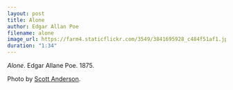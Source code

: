 ```yaml
---
layout: post
title: Alone
author: Edgar Allan Poe
filename: alone
image_url: https://farm4.staticflickr.com/3549/3841695928_c484f51af1.jpg
duration: "1:34"
---
```


_Alone_.  Edgar Allane Poe.  1875.

Photo by [Scott Anderson](https://www.flickr.com/photos/cardscott/3841695928/).
